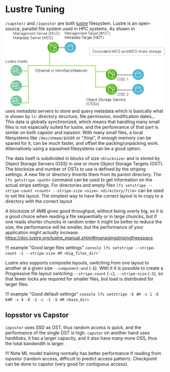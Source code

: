 # Lustre Tuning
`/capstor/` and `/iopsstor` are both [lustre](https://lustre.org) filesystem.
Lustre is an open-source, parallel file system used in HPC systems.
As shown in ![Lustre architecture](/images/storage/lustre.png) uses *metadata* servers to store and query metadata which is basically what is shown by `ls`: directory structure, file permission, modification dates,..
This data is globally synchronized, which means that handling many small files is not especially suited for lustre, and the perfomrance of that part is similar on both capstor and iopsstor.
With many small files, a local filesystems like `/dev/shmem/$USER` or "/tmp", if enough memory can be spared for it, can be *much* faster, and offset the packing/unpacking work. Alternatively using a squashed filesystems can be a good option.

The data itself is subdivided in blocks of size `<blocksize>` and is stored by Object Storage Servers (OSS) in one or more Object Storage Targets (OST).
The blocksize and number of OSTs to use is defined by the striping settings. A new file or directory ihnerits them from its parent directory. The `lfs getstripe <path>` command can be used to get information on the actual stripe settings. For directories and empty files `lfs setstripe --stripe-count <count> --stripe-size <size> <directory/file>` can be used to set the layout. The simplest way to have the correct layout is to copy to a directory with the correct layout

A blocksize of 4MB gives good throughput, without being overly big, so it is a good choice when reading a file sequentially or in large chuncks, but if one reads shorter chuncks in random order it might be better to reduce the size, the performance will be smaller, but the performance of your application might actually increase.
https://doc.lustre.org/lustre_manual.xhtml#managingstripingfreespace

!!! example "Good large files settings"
    ```console
    lfs setstripe --stripe-count -1 --stripe-size 4M <big_files_dir>`
    ```

Lustre also supports composite layouts, switching from one layout to another at a given size `--component-end` (`-E`).
With it it is possible to create a Progressive file layout switching `--stripe-count` (`-c`), `--stripe-size` (`-S`), so that fewer locks are required for smaller files, but load is distributed for larger files.

!!! example "Good default settings"
    ```console
    lfs setstripe -E 4M -c 1 -E 64M -c 4 -E -1 -c -1 -S 4M <base_dir>
    ```

## Iopsstor vs Capstor

`iopsstor` uses SSD as OST, thus random access is quick, and the performance of the single OST is high. `capstor` on another hand uses harddisks, it has a larger capacity, and  it also have many more OSS, thus the total bandwidth is larger.

!!! Note
    ML model training normally has better performance if reading from iopsstor (random access, difficult to predict access pattern). Checkpoint can be done to capstor (very good for contiguous access).
